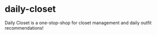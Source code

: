 # daily-closet
Daily Closet is a one-stop-shop for closet management and daily outfit recommendations!
